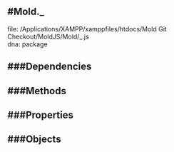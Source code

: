 
#Mold._
---------------------------------------

file: /Applications/XAMPP/xamppfiles/htdocs/Mold Git Checkout/MoldJS/Mold/_.js  
dna: package


	




###Dependencies
--------------




   
###Methods
--------------

   
###Properties
-------------

   
###Objects
------------


		
